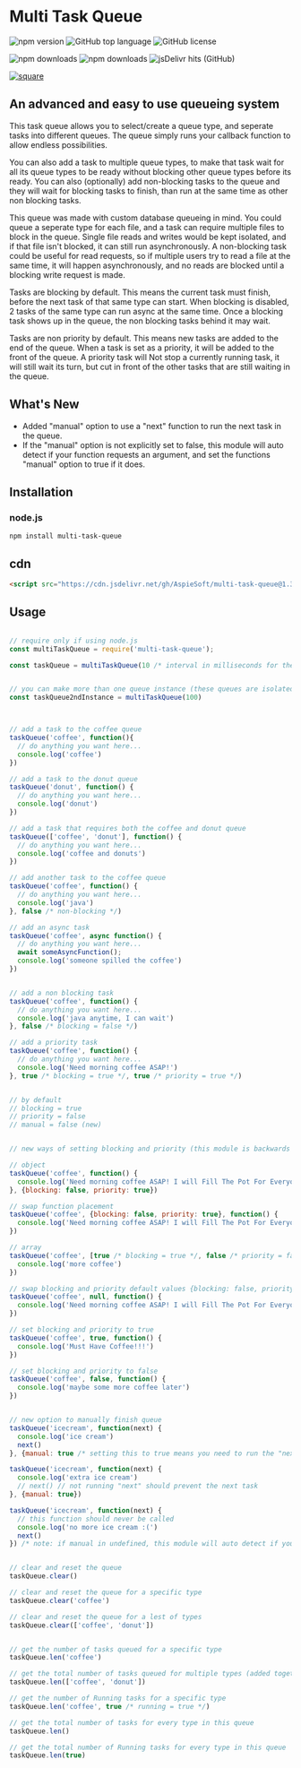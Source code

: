 # Multi Task Queue

![npm version](https://img.shields.io/npm/v/multi-task-queue)
![GitHub top language](https://img.shields.io/github/languages/top/aspiesoft/multi-task-queue)
![GitHub license](https://img.shields.io/github/license/aspiesoft/multi-task-queue)

![npm downloads](https://img.shields.io/npm/dw/multi-task-queue)
![npm downloads](https://img.shields.io/npm/dm/multi-task-queue)
![jsDelivr hits (GitHub)](https://img.shields.io/jsdelivr/gh/hm/aspiesoft/multi-task-queue)

[![square](https://img.shields.io/badge/buy%20me%20a%20coffee-square-blue)](https://buymeacoffee.aspiesoft.com/)

## An advanced and easy to use queueing system

This task queue allows you to select/create a queue type, and seperate tasks into different queues. The queue simply runs your callback function to allow endless possibilities.

You can also add a task to multiple queue types, to make that task wait for all its queue types to be ready without blocking other queue types before its ready. You can also (optionally) add non-blocking tasks to the queue and they will wait for blocking tasks to finish, than run at the same time as other non blocking tasks.

This queue was made with custom database queueing in mind. You could queue a seperate type for each file, and a task can require multiple files to block in the queue. Single file reads and writes would be kept isolated, and if that file isn't blocked, it can still run asynchronously. A non-blocking task could be useful for read requests, so if multiple users try to read a file at the same time, it will happen asynchronously, and no reads are blocked until a blocking write request is made.

Tasks are blocking by default. This means the current task must finish, before the next task of that same type can start.
When blocking is disabled, 2 tasks of the same type can run async at the same time.
Once a blocking task shows up in the queue, the non blocking tasks behind it may wait.

Tasks are non priority by default. This means new tasks are added to the end of the queue.
When a task is set as a priority, it will be added to the front of the queue.
A priority task will Not stop a currently running task, it will still wait its turn, but cut in front of the other tasks that are still waiting in the queue.

## What's New

- Added "manual" option to use a "next" function to run the next task in the queue.
- If the "manual" option is not explicitly set to false, this module will auto detect if your function requests an argument, and set the functions "manual" option to true if it does.

## Installation

### node.js

```shell script
npm install multi-task-queue
```

## cdn

```html
<script src="https://cdn.jsdelivr.net/gh/AspieSoft/multi-task-queue@1.3.1/index.min.js"></script>
```

## Usage

```JavaScript

// require only if using node.js
const multiTaskQueue = require('multi-task-queue');

const taskQueue = multiTaskQueue(10 /* interval in milliseconds for the queue to run the next task */)


// you can make more than one queue instance (these queues are isolated)
const taskQueue2ndInstance = multiTaskQueue(100)



// add a task to the coffee queue
taskQueue('coffee', function(){
  // do anything you want here...
  console.log('coffee')
})

// add a task to the donut queue
taskQueue('donut', function() {
  // do anything you want here...
  console.log('donut')
})

// add a task that requires both the coffee and donut queue
taskQueue(['coffee', 'donut'], function() {
  // do anything you want here...
  console.log('coffee and donuts')
})

// add another task to the coffee queue
taskQueue('coffee', function() {
  // do anything you want here...
  console.log('java')
}, false /* non-blocking */)

// add an async task
taskQueue('coffee', async function() {
  // do anything you want here...
  await someAsyncFunction();
  console.log('someone spilled the coffee')
})


// add a non blocking task
taskQueue('coffee', function() {
  // do anything you want here...
  console.log('java anytime, I can wait')
}, false /* blocking = false */)

// add a priority task
taskQueue('coffee', function() {
  // do anything you want here...
  console.log('Need morning coffee ASAP!')
}, true /* blocking = true */, true /* priority = true */)


// by default
// blocking = true
// priority = false
// manual = false (new)


// new ways of setting blocking and priority (this module is backwards compatable with the old method)

// object
taskQueue('coffee', function() {
  console.log('Need morning coffee ASAP! I will Fill The Pot For Everyone!')
}, {blocking: false, priority: true})

// swap function placement
taskQueue('coffee', {blocking: false, priority: true}, function() {
  console.log('Need morning coffee ASAP! I will Fill The Pot For Everyone!')
})

// array
taskQueue('coffee', [true /* blocking = true */, false /* priority = false */], function() {
  console.log('more coffee')
})

// swap blocking and priority default values {blocking: false, priority: true}
taskQueue('coffee', null, function() {
  console.log('Need morning coffee ASAP! I will Fill The Pot For Everyone!')
})

// set blocking and priority to true
taskQueue('coffee', true, function() {
  console.log('Must Have Coffee!!!')
})

// set blocking and priority to false
taskQueue('coffee', false, function() {
  console.log('maybe some more coffee later')
})


// new option to manually finish queue
taskQueue('icecream', function(next) {
  console.log('ice cream')
  next()
}, {manual: true /* setting this to true means you need to run the "next" function when your done */})

taskQueue('icecream', function(next) {
  console.log('extra ice cream')
  // next() // not running "next" should prevent the next task
}, {manual: true})

taskQueue('icecream', function(next) {
  // this function should never be called
  console.log('no more ice cream :(')
  next()
}) /* note: if manual in undefined, this module will auto detect if your function accepts an argument */


// clear and reset the queue
taskQueue.clear()

// clear and reset the queue for a specific type
taskQueue.clear('coffee')

// clear and reset the queue for a lest of types
taskQueue.clear(['coffee', 'donut'])


// get the number of tasks queued for a specific type
taskQueue.len('coffee')

// get the total number of tasks queued for multiple types (added together)
taskQueue.len(['coffee', 'donut'])

// get the number of Running tasks for a specific type
taskQueue.len('coffee', true /* running = true */)

// get the total number of tasks for every type in this queue
taskQueue.len()

// get the total number of Running tasks for every type in this queue
taskQueue.len(true)

```
